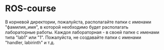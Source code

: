 # ROS-course
В корневой директории, пожалуйста, располагайте папки с именами "фамилия_имя", в которой необходимо будет располагать лабораторные работы. Каждоя лабораторная - в своей папке с именами типа "lab1" или "1". Пожалуйста, не создавайте папки с именами "handler, labirinth" и т.д.
